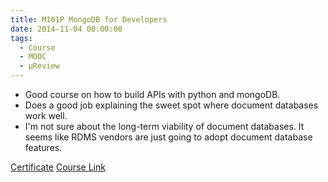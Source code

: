 ```yaml
---
title: M101P MongoDB for Developers
date: 2014-11-04 00:00:00
tags:
  - Course
  - MOOC
  - μReview
---
```

- Good course on how to build APIs with python and mongoDB. 
- Does a good job explaining the sweet spot where document databases work well.
- I'm not sure about the long-term viability of document databases.  It seems like RDMS vendors are just going to adopt document database features.

[Certificate](https://github.com/DForshner/Certificates/blob/master/M101P%20MongoDB%20for%20Developers%202013%20-%20MongoDB%20University.pdf)
[Course Link](https://university.mongodb.com/courses/M101P/about)